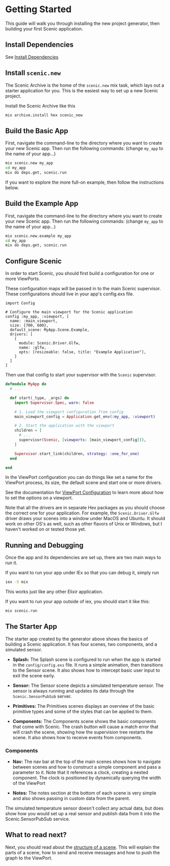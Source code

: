 # Getting Started

This guide will walk you through installing the new project generator, then
building your first Scenic application.

## Install Dependencies

See [Install Dependencies](install_dependencies.html)

## Install `scenic.new`

The Scenic Archive is the home of the `scenic.new` mix task, which lays out a
starter application for you. This is the easiest way to set up a new Scenic
project.

Install the Scenic Archive like this

```bash
mix archive.install hex scenic_new
```

## Build the Basic App

First, navigate the command-line to the directory where you want to create your
new Scenic app. Then run the following commands: (change `my_app` to the name
of your app...)

```bash
mix scenic.new my_app
cd my_app
mix do deps.get, scenic.run
```

If you want to explore the more full-on example, then follow the instructions below.

## Build the Example App

First, navigate the command-line to the directory where you want to create your
new Scenic app. Then run the following commands: (change `my_app` to the name
of your app...)

```bash
mix scenic.new.example my_app
cd my_app
mix do deps.get, scenic.run
```

## Configure Scenic

In order to start Scenic, you should first build a configuration for one or more
ViewPorts.

These configuration maps will be passed in to the main Scenic supervisor. These
configurations should live in your app's config.exs file.

    import Config

    # Configure the main viewport for the Scenic application
    config :my_app, :viewport, [
      name: :main_viewport,
      size: {700, 600},
      default_scene: MyApp.Scene.Example,
      drivers: [
        [
          module: Scenic.Driver.Glfw,
          name: :glfw,
          opts: [resizeable: false, title: "Example Application"],
        ]
      ]
    ]

Then use that config to start your supervisor with the `Scenic` supervisor.

```elixir
defmodule MyApp do
  # ...

  def start(_type, _args) do
    import Supervisor.Spec, warn: false

    # 1. Load the viewport configuration from config
    main_viewport_config = Application.get_env(:my_app, :viewport)

    # 2. Start the application with the viewport
    children = [
      # ...
      supervisor(Scenic, [viewports: [main_viewport_config]]),
    ]

    Supervisor.start_link(children, strategy: :one_for_one)
  end

end
```

In the ViewPort configuration you can do things like set a name for the ViewPort
process, its size, the default scene and start one or more drivers.

See the documentation for [ViewPort Configuration](Scenic.ViewPort.Config.html)
to learn more about how to set the options on a viewport.

Note that all the drivers are in separate Hex packages as you should choose the
correct one for your application. For example, the `Scenic.Driver.Glfw` driver
draws your scenes into a window under MacOS and Ubuntu. It should work on other
OS's as well, such as other flavors of Unix or Windows, but I haven't worked on
or tested those yet.

## Running and Debugging

Once the app and its dependencies are set up, there are two main ways to run it.

If you want to run your app under IEx so that you can debug it, simply run

```bash
iex -S mix
```

This works just like any other Elixir application.

If you want to run your app outside of iex, you should start it like this:

```bash
mix scenic.run
```

## The Starter App

The starter app created by the generator above shows the basics of building a
Scenic application. It has four scenes, two components, and a simulated sensor.

- **Splash:** The Splash scene is configured to run when the app is started in
  the `config/config.exs` file. It runs a simple animation, then transitions to
  the Sensor scene. It also shows how to intercept basic user input to exit the
  scene early.

- **Sensor:** The Sensor scene depicts a simulated temperature sensor. The
  sensor is always running and updates its data through the
  `Scenic.SensorPubSub` server.

- **Primitives:** The Primitives scenes displays an overview of the basic
  primitive types and some of the styles that can be applied to them.

- **Components:** The Components scene shows the basic components that come with
  Scenic. The crash button will cause a match error that will crash the scene,
  showing how the supervision tree restarts the scene. It also shows how to
  receive events from components.

### Components

- **Nav:** The nav bar at the top of the main scenes shows how to navigate
  between scenes and how to construct a simple component and pass a parameter to
  it. Note that it references a clock, creating a nested component. The clock is
  positioned by dynamically querying the width of the ViewPort

- **Notes:** The notes section at the bottom of each scene is very simple and
  also shows passing in custom data from the parent.

The simulated temperature sensor doesn't collect any actual data, but does show
how you would set up a real sensor and publish data from it into the
Scenic.SensorPubSub service.

## What to read next?

Next, you should read about the [structure of a scene](overview_scene.html).
This will explain the parts of a scene, how to send and receive messages and how
to push the graph to the ViewPort.
